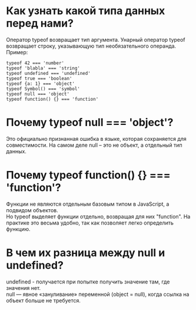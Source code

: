 # Как узнать какой типа данных перед нами?
<a name="typeof"></a> 

  Оператор typeof возвращает тип аргумента. Унарный оператор typeof возвращает строку, указывающую тип необязательного
  операнда. Пример:

  ```JS
  typeof 42 === 'number'
  typeof 'blabla' === 'string'
  typeof undefined === 'undefined'
  typeof true === 'boolean'
  typeof {a: 1} === 'object'
  typeof Symbol() === 'symbol'
  typeof null === 'object'
  typeof function() {} === 'function'
  ```
# Почему typeof null === 'object'?
<a name="null-object"></a> 

 Это официально признанная ошибка в языке, которая сохраняется для совместимости. На самом деле null – это не объект, а отдельный тип данных.

 # Почему typeof function() {} === 'function'?
 <a name="typeof-function"></a> 

Функции не являются отдельным базовым типом в JavaScript, а подвидом объектов.   
Но typeof выделяет функции отдельно, возвращая для них "function". На практике это весьма удобно, так как позволяет легко определить функцию.
 
# В чем их разница между null и undefined?
<a name="null-undefined"></a> 

undefined - получается при попытке получить значение там, где значения нет.   
null — явное «зануливание» переменной (object = null), когда ссылка на объект больше не требуется.
 
